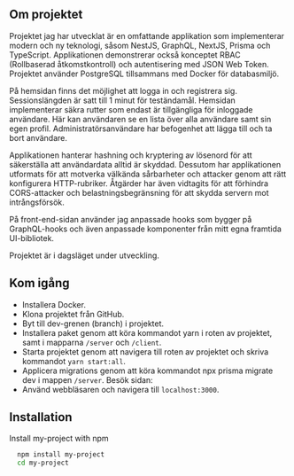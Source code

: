 
## Om projektet

Projektet jag har utvecklat är en omfattande applikation som implementerar modern och ny teknologi, såsom NestJS, GraphQL, NextJS, Prisma och TypeScript. Applikationen demonstrerar också konceptet RBAC (Rollbaserad åtkomstkontroll) och autentisering med JSON Web Token. Projektet använder PostgreSQL tillsammans med Docker för databasmiljö.

På hemsidan finns det möjlighet att logga in och registrera sig. Sessionslängden är satt till 1 minut för teständamål. Hemsidan implementerar säkra rutter som endast är tillgängliga för inloggade användare. Här kan användaren se en lista över alla användare samt sin egen profil. Administratörsanvändare har befogenhet att lägga till och ta bort användare.

Applikationen hanterar hashning och kryptering av lösenord för att säkerställa att användardata alltid är skyddad. Dessutom har applikationen utformats för att motverka välkända sårbarheter och attacker genom att rätt konfigurera HTTP-rubriker. Åtgärder har även vidtagits för att förhindra CORS-attacker och belastningsbegränsning för att skydda servern mot intrångsförsök.

På front-end-sidan använder jag anpassade hooks som bygger på GraphQL-hooks och även anpassade komponenter från mitt egna framtida UI-bibliotek.

Projektet är i dagsläget under utveckling.
## Kom igång

- Installera Docker.
- Klona projektet från GitHub.
- Byt till dev-grenen (branch) i projektet.
- Installera paket genom att köra kommandot yarn i roten av projektet, samt i mapparna ```/server``` och ```/client```.
- Starta projektet genom att navigera till roten av projektet och skriva kommandot ```yarn start:all```.
- Applicera migrations genom att köra kommandot npx prisma migrate dev i mappen ```/server```.
Besök sidan:
- Använd webbläsaren och navigera till ```localhost:3000```.
## Installation

Install my-project with npm

```bash
  npm install my-project
  cd my-project
```
    
